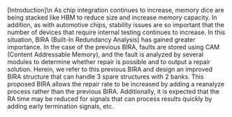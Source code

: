 [Introduction]\n
As chip integration continues to increase, memory dice are being stacked like HBM to reduce size and increase memory capacity.
In addition, as with automotive chips, stability issues are so important that the number of devices that require internal testing continues to increase.
In this situation, BIRA (Built-In Redundancy Analysis) has gained greater importance.
In the case of the previous BIRA, faults are stored using CAM (Content Addressable Memory),
and the fault is analyzed by several modules to determine whether repair is possible and to output a repair solution.
Herein, we refer to this previous BIRA and design an improved BIRA structure that can handle 3 spare structures with 2 banks.
This proposed BIRA allows the repair rate to be increased by adding a reanalyze process rather than the previous BIRA.
Additionally, it is expected that the RA time may be reduced for signals that can process results quickly by adding early termination signals, etc.
